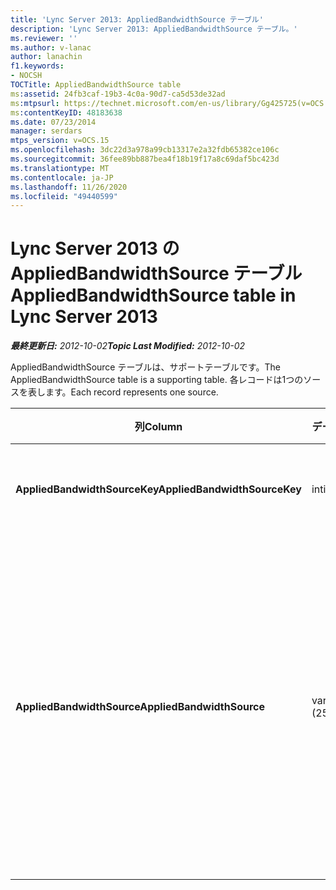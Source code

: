 ```yaml
---
title: 'Lync Server 2013: AppliedBandwidthSource テーブル'
description: 'Lync Server 2013: AppliedBandwidthSource テーブル。'
ms.reviewer: ''
ms.author: v-lanac
author: lanachin
f1.keywords:
- NOCSH
TOCTitle: AppliedBandwidthSource table
ms:assetid: 24fb3caf-19b3-4c0a-90d7-ca5d53de32ad
ms:mtpsurl: https://technet.microsoft.com/en-us/library/Gg425725(v=OCS.15)
ms:contentKeyID: 48183638
ms.date: 07/23/2014
manager: serdars
mtps_version: v=OCS.15
ms.openlocfilehash: 3dc22d3a978a99cb13317e2a32fdb65382ce106c
ms.sourcegitcommit: 36fee89bb887bea4f18b19f17a8c69daf5bc423d
ms.translationtype: MT
ms.contentlocale: ja-JP
ms.lasthandoff: 11/26/2020
ms.locfileid: "49440599"
---
```

# <a name="appliedbandwidthsource-table-in-lync-server-2013"></a><span data-ttu-id="fa459-103">Lync Server 2013 の AppliedBandwidthSource テーブル</span><span class="sxs-lookup"><span data-stu-id="fa459-103">AppliedBandwidthSource table in Lync Server 2013</span></span>

<div data-xmlns="http://www.w3.org/1999/xhtml">

<div class="topic" data-xmlns="http://www.w3.org/1999/xhtml" data-msxsl="urn:schemas-microsoft-com:xslt" data-cs="https://msdn.microsoft.com/">

<div data-asp="https://msdn2.microsoft.com/asp">



</div>

<div id="mainSection">

<div id="mainBody"><span data-ttu-id="fa459-104">

<span> </span></span><span class="sxs-lookup"><span data-stu-id="fa459-104">

<span> </span></span></span>

<span data-ttu-id="fa459-105">_**最終更新日:** 2012-10-02_</span><span class="sxs-lookup"><span data-stu-id="fa459-105">_**Topic Last Modified:** 2012-10-02_</span></span>

<span data-ttu-id="fa459-106">AppliedBandwidthSource テーブルは、サポートテーブルです。</span><span class="sxs-lookup"><span data-stu-id="fa459-106">The AppliedBandwidthSource table is a supporting table.</span></span> <span data-ttu-id="fa459-107">各レコードは1つのソースを表します。</span><span class="sxs-lookup"><span data-stu-id="fa459-107">Each record represents one source.</span></span>


<table>
<colgroup>
<col style="width: 25%" />
<col style="width: 25%" />
<col style="width: 25%" />
<col style="width: 25%" />
</colgroup>
<thead>
<tr class="header">
<th><span data-ttu-id="fa459-108"><strong>列</strong></span><span class="sxs-lookup"><span data-stu-id="fa459-108"><strong>Column</strong></span></span></th>
<th><span data-ttu-id="fa459-109"><strong>データ型</strong></span><span class="sxs-lookup"><span data-stu-id="fa459-109"><strong>Data Type</strong></span></span></th>
<th><span data-ttu-id="fa459-110"><strong>キー/インデックス</strong></span><span class="sxs-lookup"><span data-stu-id="fa459-110"><strong>Key/Index</strong></span></span></th>
<th><span data-ttu-id="fa459-111"><strong>詳細</strong></span><span class="sxs-lookup"><span data-stu-id="fa459-111"><strong>Details</strong></span></span></th>
</tr>
</thead>
<tbody>
<tr class="odd">
<td><p><span data-ttu-id="fa459-112"><strong>AppliedBandwidthSourceKey</strong></span><span class="sxs-lookup"><span data-stu-id="fa459-112"><strong>AppliedBandwidthSourceKey</strong></span></span></p></td>
<td><p><span data-ttu-id="fa459-113">int</span><span class="sxs-lookup"><span data-stu-id="fa459-113">int</span></span></p></td>
<td><p><span data-ttu-id="fa459-114">Primary</span><span class="sxs-lookup"><span data-stu-id="fa459-114">Primary</span></span></p></td>
<td><p><span data-ttu-id="fa459-115">ソースを識別する一意の番号。</span><span class="sxs-lookup"><span data-stu-id="fa459-115">Unique number identifying the source.</span></span></p></td>
</tr>
<tr class="even">
<td><p><span data-ttu-id="fa459-116"><strong>AppliedBandwidthSource</strong></span><span class="sxs-lookup"><span data-stu-id="fa459-116"><strong>AppliedBandwidthSource</strong></span></span></p></td>
<td><p><span data-ttu-id="fa459-117">varchar (256)</span><span class="sxs-lookup"><span data-stu-id="fa459-117">varchar(256)</span></span></p></td>
<td><p><span data-ttu-id="fa459-118">一意</span><span class="sxs-lookup"><span data-stu-id="fa459-118">Unique</span></span></p></td>
<td><p><span data-ttu-id="fa459-119">これは、適用される帯域幅の上限のソースです。</span><span class="sxs-lookup"><span data-stu-id="fa459-119">This is the source of the bandwidth cap being imposed.</span></span> <span data-ttu-id="fa459-120">帯域幅の制限の対象となる場所 (たとえば、"Policy Server"、"TURN Server"、"モダリティ" など) について説明します。</span><span class="sxs-lookup"><span data-stu-id="fa459-120">It describes where the bandwidth limit is coming from (for example, “Policy Server”, “TURN Server”, or “Modality”).</span></span></p></td>
</tr>
</tbody>
</table><span data-ttu-id="fa459-121">


</div>

<span> </span>

</div>

</div>

</span><span class="sxs-lookup"><span data-stu-id="fa459-121">


</div>

<span> </span>

</div>

</div>

</span></span></div>

